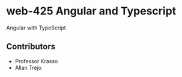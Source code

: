 # web-425 Angular and Typescript

Angular with TypeScript

## Contributors

- Professor Krasso
- Allan Trejo
